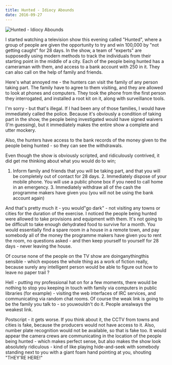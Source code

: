 ```yaml
---
title: Hunted - Idiocy Abounds
date: 2016-09-27
---
```


![Hunted - Idiocy Abounds](https://source.unsplash.com/X6cChncECA8/1600x900)

I started watching a television show this evening called "Hunted", where a group of people are given the opportunity to try and win 100,000 by "not getting caught" for 28 days. In the show, a team of "experts" are supposedly using modern methods to track the individuals from their starting point in the middle of a city. Each of the people being hunted has a cameraman with them, and access to a bank account with 250 in it. They can also call on the help of family and friends.

Here's what annoyed me - the hunters can visit the family of any person taking part. The family have to agree to them visiting, and they are allowed to look at phones and computers. They took the phone from the first person they interrogated, and installed a root kit on it, along with surveillance tools.

I'm sorry - but that's illegal. If I had been any of those families, I would have immediately called the police. Because it's obviously a condition of taking part in the show, the people being investigated would have signed waivers (I'm guessing), but it immediately makes the entire show a complete and utter mockery.

Also, the hunters have access to the bank records of the money given to the people being hunted - so they can see the withdrawals.

Even though the show is obviously scripted, and ridiculously contrived, it did get me thinking about what you would do to win;

 1. Inform family and friends that you will be taking part, and that you will be     completely out of contact for 28 days.            2. Immediately dispose of your mobile phone. You will use a public phone box if     you need to call home in an emergency.            3. Immediately withdraw all of the cash the programme makers have given you     (you will not be using the bank account again)          

And that's pretty much it - you would"go dark" - not visiting any towns or cities for the duration of the exercise. I noticed the people being hunted were allowed to take provisions and equipment with them. It's not going to be difficult to take enough dehydrated food to survive for a month. You would essentially find a spare room in a house in a remote town, and pay somebody all of the money the programme makers have given you to rent the room, no questions asked - and then keep yourself to yourself for 28 days - never leaving the house.

Of course none of the people on the TV show are doinganythingthis sensible - which exposes the whole thing as a work of fiction really, because surely any intelligent person would be able to figure out how to leave no paper trail ?

Hell - putting my professional hat on for a few moments, there would be nothing to stop you keeping in touch with family via computers in public libraries (for example) - visiting the web interfaces of IRC services, and communicating via random chat rooms. Of course the weak link is going to be the family you talk to - so youwouldn't do it. People arealways the weakest link.

Postscript - it gets worse. If you think about it, the CCTV from towns and cities is fake, because the producers would not have access to it. Also, number plate recognition would not be available, so that is fake too. It would appear the camera crews are communicating in the location of the people being hunted - which makes perfect sense, but also makes the show look absolutely ridiculous - kind of like playing hide-and-seek with somebody standing next to you with a giant foam hand pointing at you, shouting "THEY'RE HERE!"